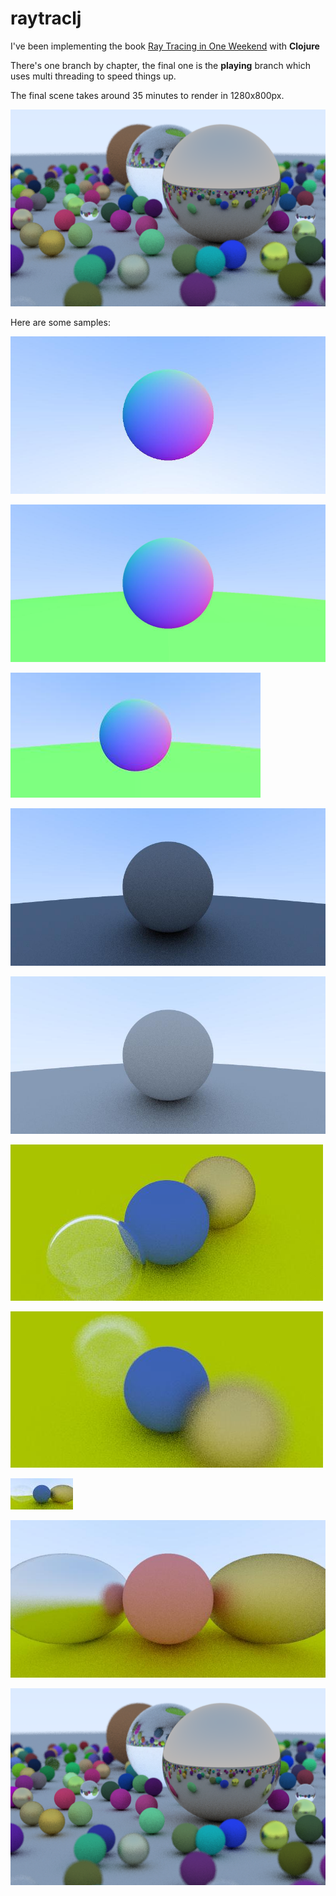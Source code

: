 # raytraclj

I've been implementing the book [Ray Tracing in One Weekend](https://raytracing.github.io/books/RayTracingInOneWeekend.html) with **Clojure**

There's one branch by chapter, the final one is the **playing** branch which uses multi threading to speed things up.

The final scene takes around 35 minutes to render in 1280x800px.

![](images/final-ir.png)

Here are some samples:

![](images/background-sphere-surface.jpg)

![](images/background-sphere-surface-2.jpg)

![](images/background-sphere-surface-antialias.jpg)

![](images/background-sphere-surface-antialias-diffuse-1.jpg)

![](images/background-sphere-surface-antialias-diffuse-2.jpg)

![](images/background-sphere-cam1.jpg)

![](images/background-sphere-cam-aperture.jpg)

![](images/background-sphere-dielectric2.jpg)

![](images/background-sphere-surface-antialias-material-1.jpg)

![](images/final-ir.png)